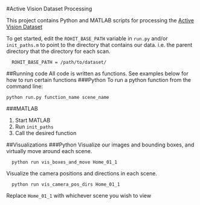 #Active Vision Dataset Processing

This project contains Python and MATLAB scripts for processing the
 [Active Vision Dataset](http://cs.unc.edu/~ammirato/active_vision_dataset_website/index.html)


To get started, edit the `ROHIT_BASE_PATH` variable in `run.py` and/or `init_paths.m`
to point to the directory that contains our data. i.e. the parent directory 
that the directory for each scan.

```
  ROHIT_BASE_PATH = /path/to/dataset/
```

##Running code
All code is written as functions. See examples below
for how to run certain functions
###Python
To run a python function from the command line:
  ```
  python run.py function_name scene_name
  ```

###MATLAB
1. Start MATLAB
2. Run `init_paths`
3. Call the desired function

##Visualizations
###Python
  Visualize our images and bounding boxes, and virtually move around each scene.
  ```
    python run vis_boxes_and_move Home_01_1 
  ``` 
  Visualize the camera positions and directions in each scene.
  ```
    python run vis_camera_pos_dirs Home_01_1 
  ``` 

 Replace `Home_01_1` with whichever scene you wish to view 



